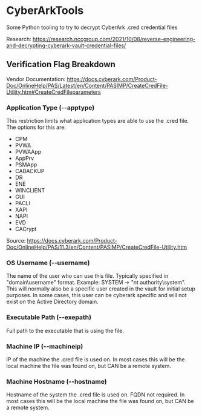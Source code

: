 # CyberArkTools
Some Python tooling to try to decrypt CyberArk .cred credential files

Research: https://research.nccgroup.com/2021/10/08/reverse-engineering-and-decrypting-cyberark-vault-credential-files/

## Verification Flag Breakdown
Vendor Documentation: https://docs.cyberark.com/Product-Doc/OnlineHelp/PAS/Latest/en/Content/PASIMP/CreateCredFile-Utility.htm#CreateCredFileparameters
### Application Type (--apptype)
This restriction limits what application types are able to use the .cred file. The options for this are: 
- CPM
- PVWA
- PVWAApp
- AppPrv
- PSMApp
- CABACKUP
- DR
- ENE
- WINCLIENT
- GUI
- PACLI
- XAPI
- NAPI
- EVD
- CACrypt

Source: https://docs.cyberark.com/Product-Doc/OnlineHelp/PAS/11.3/en/Content/PASIMP/CreateCredFile-Utility.htm

### OS Username (--username)
The name of the user who can use this file. Typically specified in "domain\username" format. Example: SYSTEM -> "nt authority\system". This will normally also be a specific user created in the vault for initial setup purposes. In some cases, this user can be cyberark specific and will not exist on the Active Directory domain.

### Executable Path (--exepath)
Full path to the executable that is using the file.

### Machine IP (--machineip)
IP of the machine the .cred file is used on. In most cases this will be the local machine the file was found on, but CAN be a remote system.

### Machine Hostname (--hostname)
Hostname of the system the .cred file is used on. FQDN not required. In most cases this will be the local machine the file was found on, but CAN be a remote system.

